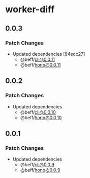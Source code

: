 # worker-diff

## 0.0.3

### Patch Changes

- Updated dependencies [94ecc27]
  - @beff/cli@0.0.11
  - @beff/hono@0.0.11

## 0.0.2

### Patch Changes

- Updated dependencies
  - @beff/cli@0.0.10
  - @beff/hono@0.0.10

## 0.0.1

### Patch Changes

- Updated dependencies
  - @beff/cli@0.0.9
  - @beff/hono@0.0.9
